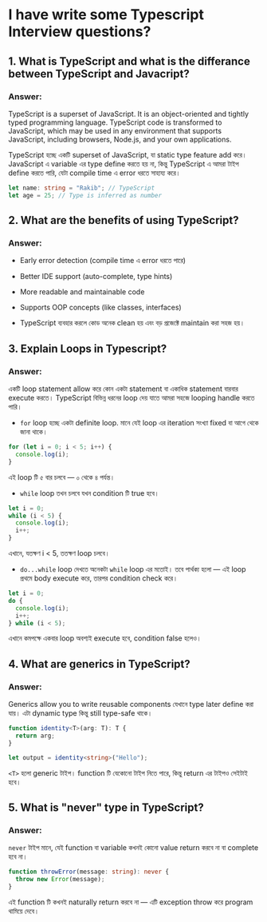 # I have write some Typescript Interview questions?

## 1. What is TypeScript and what is the differance between TypeScript and Javacript?

### Answer:
TypeScript is a superset of JavaScript. It is an object-oriented and tightly typed programming language. TypeScript code is transformed to JavaScript, which may be used in any environment that supports JavaScript, including browsers, Node.js, and your own applications.

TypeScript হচ্ছে একটি superset of JavaScript, যা static type feature add করে।
JavaScript এ variable এর type define করতে হয় না, কিন্তু TypeScript এ আমরা টাইপ define করতে পারি, যেটা compile time এ error ধরতে সাহায্য করে।

```typescript
let name: string = "Rakib"; // TypeScript
let age = 25; // Type is inferred as number
```

## 2. What are the benefits of using TypeScript?

### Answer: 
- Early error detection (compile time এ error ধরতে পারে)

- Better IDE support (auto-complete, type hints)

- More readable and maintainable code

- Supports OOP concepts (like classes, interfaces)

- TypeScript ব্যবহার করলে কোড অনেক clean হয় এবং বড় প্রজেক্টে maintain করা সহজ হয়।


## 3. Explain Loops in Typescript?

### Answer:
একটি loop statement allow করে কোন একটা statement বা একাধিক statement বারবার execute করতে।
TypeScript বিভিন্ন ধরনের loop দেয় যাতে আমরা সহজে looping handle করতে পারি।

- `for` loop হচ্ছে একটা definite loop. মানে যেই loop এর iteration সংখ্যা fixed বা আগে থেকে জানা থাকে।
```typescript
for (let i = 0; i < 5; i++) {
  console.log(i);
}
```
এই loop টি ৫ বার চলবে — ০ থেকে ৪ পর্যন্ত।

- `while` loop তখন চলবে যখন condition টি true হবে।
```typescript
let i = 0;
while (i < 5) {
  console.log(i);
  i++;
}
```
এখানে, যতক্ষণ i < 5, ততক্ষণ loop চলবে।

- `do...while` loop দেখতে অনেকটা `while` loop এর মতোই।
তবে পার্থক্য হলো — এই loop প্রথমে body execute করে, তারপর condition check করে।
```typescript
let i = 0;
do {
  console.log(i);
  i++;
} while (i < 5);
```
এখানে কমপক্ষে একবার loop অবশ্যই execute হবে, condition false হলেও।


## 4. What are generics in TypeScript?

### Answer:

Generics allow you to write reusable components যেখানে type later define করা যায়।
এটা dynamic type কিন্তু still type-safe থাকে।

```typescript
function identity<T>(arg: T): T {
  return arg;
}

let output = identity<string>("Hello");
```
`<T>` হলো generic টাইপ। function টি যেকোনো টাইপ নিতে পারে, কিন্তু return এর টাইপও সেইটাই হবে।


## 5. What is "never" type in TypeScript?

### Answer: 

`never` টাইপ মানে, যেই function বা variable কখনই কোনো value return করবে না বা complete হবে না।

```typescript
function throwError(message: string): never {
  throw new Error(message);
}
```
এই function টি কখনই naturally return করবে না — এটি exception throw করে program থামিয়ে দেবে।